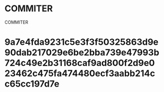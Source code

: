 # COMMITER
COMMITER






# 9a7e4fda9231c5e3f3f50325863d9e90dab217029e6be2bba739e47993b724c49e2b31168caf9ad800f2d9e023462c475fa474480ecf3aabb214cc65cc197d7e
